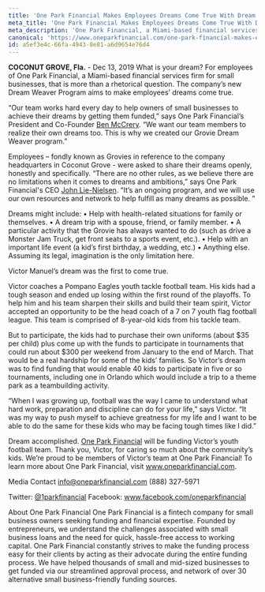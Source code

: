 ```yaml
---
title: 'One Park Financial Makes Employees Dreams Come True With Dream Weaver Program'
meta_title: 'One Park Financial Makes Employees Dreams Come True With Dream Weaver Program'
meta_description: 'One Park Financial, a Miami-based financial services firm for small businesses, aims to make employees’ dreams come true with their new Dream Weaver Program.'
canonical: 'https://www.oneparkfinancial.com/one-park-financial-makes-employees-dreams-come-true-with-dream-weaver-program'
id: a5ef3e4c-66fa-4943-8e81-a6d9654e76d4
---
```

**COCONUT GROVE, Fla.** - Dec 13, 2019 What is your dream?  For employees of One Park Financial, a Miami-based financial services firm for small businesses, that is more than a rhetorical question. The company’s new Dream Weaver Program aims to make employees’ dreams come true.

“Our team works hard every day to help owners of small businesses to achieve their dreams by getting them funded,” says One Park Financial’s President and Co-Founder [Ben McCrery](https://www.linkedin.com/in/benmccrery/). “We want our team members to realize their own dreams too. This is why we created our Grovie Dream Weaver program.”

Employees – fondly known as Grovies in reference to the company headquarters in Coconut Grove - were asked to share their dreams openly, honestly and specifically. 
“There are no other rules, as we believe there are no limitations when it comes to dreams and ambitions,” says One Park Financial's CEO [John Lie-Nielsen](https://www.linkedin.com/in/john-lie-nielsen-9304243/). “It’s an ongoing program, and we will use our own resources and network to help fulfill as many dreams as possible. ”

Dreams might include:
•	Help with health-related situations for family or themselves.
•	A dream trip with a spouse, friend, or family member.
•	A particular activity that the Grovie has always wanted to do (such as drive a Monster Jam Truck, get front seats to a sports event, etc.).
•	Help with an important life event (a kid’s first birthday, a wedding, etc.)
•	Anything else. Assuming its legal, imagination is the only limitation here.

Victor Manuel’s dream was the first to come true.

Victor coaches a Pompano Eagles youth tackle football team. His kids had a tough season and ended up losing within the first round of the playoffs. To help him and his team sharpen their skills and build their team spirit, Victor accepted an opportunity to be the head coach of a 7 on 7 youth flag football league. This team is comprised of 8-year-old kids from his tackle team.

But to participate, the kids had to purchase their own uniforms (about $35 per child) plus come up with the funds to participate in tournaments that could run about $300 per weekend from January to the end of March. That would be a real hardship for some of the kids’ families. So Victor’s dream was to find funding that would enable 40 kids to participate in five or so tournaments, including one in Orlando which would include a trip to a theme park as a teambuilding activity. 

“When I was growing up, football was the way I came to understand what hard work, preparation and discipline can do for your life,” says Victor. “It was my way to push myself to achieve greatness for my life and I want to be able to do the same for these kids who may be facing tough times like I did.”

Dream accomplished. [One Park Financial](http://www.oneparkfinancial.com) will be funding Victor’s youth football team. Thank you, Victor, for caring so much about the community’s kids. 
We’re proud to be members of Victor’s team at One Park Financial! To learn more about One Park Financial, visit www.oneparkfinancial.com.

Media Contact
info@oneparkfinancial.com (888) 327-5971

Twitter: [@1parkfinancial](https://twitter.com/1parkfinancial) Facebook: www.facebook.com/oneparkfinancial

About One Park Financial
One Park Financial is a fintech company for small business owners seeking funding and financial expertise. Founded by entrepreneurs, we understand the challenges associated with small business loans and the need for quick, hassle-free access to working capital. One Park Financial constantly strives to make the funding process easy for their clients by acting as their advocate during the entire funding process. We have helped thousands of small and mid-sized businesses to get funded via our streamlined approval process, and network of over 30 alternative small business-friendly funding sources.